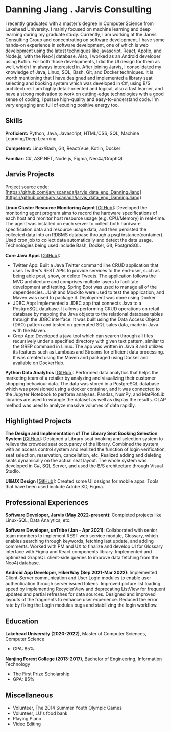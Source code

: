
# Danning Jiang . Jarvis Consulting
I recently graduated with a master's degree in Computer Science from Lakehead University. I mainly focused on machine learning and deep learning during my graduate study. Currently, I am working at the Jarvis Consulting Group and concentrating on software development. I have some hands-on experience in software development, one of which is web development using the latest techniques like javascript, React, Apollo, and Node.js, with the Neo4j database. Also, I worked as an Android developer using Kotlin. For both those developments, I did the UI design for them as well, which I'm always interested in. After joining Jarvis, I consolidated my knowledge of Java, Linux, SQL, Bash, Git, and Docker techniques. It is worth mentioning that I have designed and implemented a library seat selecting and booking system which was developed in C#, using B/S architecture. I am highly detail-oriented and logical, also a fast learner, and have a strong motivation to work on cutting-edge technologies with a good sense of coding, I pursue high-quality and easy-to-understand code. I'm very engaging and full of exuding positive energy too.

## Skills

**Proficient:** Python, Java, Javascript, HTML/CSS, SQL, Machine Learning/Deep Learning

**Competent:** Linux/Bash, Git, React/Vue, Kotlin, Docker

**Familiar:** C#, ASP.NET, Node.js, Figma, Neo4J/GraphQL

## Jarvis Projects

Project source code: [https://github.com/jarviscanada/jarvis_data_eng_DanningJiang](https://github.com/jarviscanada/jarvis_data_eng_DanningJiang)


**Linux Cluster Resource Monitoring Agent** [[GitHub](https://github.com/jarviscanada/jarvis_data_eng_DanningJiang/tree/master/linux_sql)]: Developed the monitoring agent program aims to record the hardware specifications of each host and monitor host resource usage (e.g. CPU/Memory) in real-time. The agent was installed on each server to collect both hardware specification data and resource usage data, and then persisted the collected data into an RDBMS database through a psql instance(container). Used cron job to collect data automatically and detect the data usage. Technologies being used include Bash, Docker, Git, PostgreSQL.

**Core Java Apps** [[GitHub](https://github.com/jarviscanada/jarvis_data_eng_DanningJiang/tree/master/core_java)]:
      
  - Twitter App: Built a Java Twitter command line CRUD application that uses Twitter's REST APIs to provide services to the end-user, such as being able post, show, or delete Tweets. The application follows the MVC architecture and comprises multiple layers to facilitate development and testing. Spring Boot was used to manage all of the dependencies. JUnit and Mockito were used to test the application, and Maven was used to package it. Deployment was done using Docker.
  - JDBC App: Implemented a JDBC app that connects Java to a PostgreSQL database. It allows performing CRUD operations on retail database by mapping the Java objects to the relational database tables through the JDBC interface. It was built using the Data Access Object (DAO) pattern and tested on generated SQL sales data, made in Java with the Maven.
  - Grep App: Developed a java tool which can search through all files recursively under a specified directory with given text pattern, similar to the GREP command in Linux. The app was written in Java 8 and utilizes its features such as Lambdas and Streams for efficient data processing. It was created using the Maven and packaged using Docker and available on DockerHub.

**Python Data Analytics** [[GitHub](https://github.com/jarviscanada/jarvis_data_eng_DanningJiang/tree/master/python_data_analytics)]: Performed data analytics that helps the marketing team of a retailer by analyzing and visualizing their customer shopping behaviour data. The data was stored in a PostgreSQL database which was provisioned using a docker container, and it was connected to the Jupyter Notebook to perform analyses. Pandas, NumPy, and MatPlotLib libraries are used to wrangle the dataset as well as display the results. OLAP method was used to analyze massive volumes of data rapidly.


## Highlighted Projects
**The Design and Implementation of The Library Seat Booking Selection System** [[GitHub](https://github.com/dn717/Library-Seat-Selection-System)]: Designed a Library seat booking and selection system to relieve the crowded seat occupancy of the library. Combined the system with an access control system and realized the function of login verification, seat selection, reservation, cancellation, etc. Realized adding and deleting seats dynamically on the actual seat layout. The whole system was developed in C#, SQL Server, and used the B/S architecture through Visual Studio.

**UI&UX Design** [[GitHub](https://github.com/dn717/portfolio)]: Created some UI designs for mobile apps. Tools that have been used include Adobe XD, Figma.


## Professional Experiences

**Software Developer, Jarvis (May 2022-present)**: Completed projects like Linux-SQL, Data Analytics, etc.

**Software Developer, unTribe (Jan - Apr 2021)**: Collaborated with senior team members to implement REST web service module, Glossary, which enables searching through keywords, fetching last update, and adding comments. Worked with PM and UX to finalize and develop UI for Glossary interface with Figma and React components library. Implemented and optimized GraphQL client-side queries to improve data fetching from the Neo4j database.

**Android App Developer, HikerWay (Sep 2021-Mar 2022)**: Implemented Client-Server communication and User Login modules to enable user authentication through server issued tokens. Improved picture list loading speed by implementing RecyclerView and deprecating ListView for frequent updates and partial refreshes for data sources. Designed and improved layouts of the fragments to enhance user experience. Reduced the error rate by fixing the Login modules bugs and stabilizing the login workflow.


## Education
**Lakehead University (2020-2022)**, Master of Computer Sciences, Computer Science
- GPA: 85%

**Nanjing Forest College (2013-2017)**, Bachelor of Engineering, Information Technology
- The First Prize Scholarship
- GPA: 85%


## Miscellaneous
- Volunteer, The 2014 Summer Youth Olympic Games
- Volunteer, LU's food bank
- Playing Piano
- Video Editing
